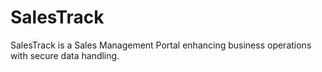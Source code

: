 # SalesTrack
SalesTrack is a Sales Management Portal enhancing business operations with secure data handling. 
